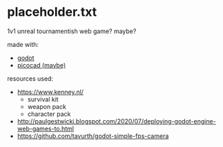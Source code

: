 # placeholder.txt
1v1 unreal tournamentish web game? maybe?

made with:
- [godot](https://godotengine.org/)
- [picocad (maybe)](https://johanpeitz.itch.io/picocad)

resources used:
- https://www.kenney.nl/
  - survival kit
  - weapon pack
  - character pack
- http://paulgestwicki.blogspot.com/2020/07/deploying-godot-engine-web-games-to.html
- https://github.com/tavurth/godot-simple-fps-camera

